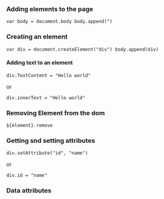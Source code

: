 ### Adding elements to the page 

`var body = document.body
body.append(")` <br>

### Creating an element 

`var div = document.createElement("div")
body.append(div)` 

#### Adding text to an element 

`div.TextContent = "Hello world"` <br>

or <br>

`div.innerText = "Hello world"` <br>

[comment]: <> (What is the difference between the two?)

### Removing Element from the dom 

`${element}.remove`

### Getting snd setting attributes 

`div.setAttribute("id", "name")` <br>

or <br>

`div.id = "name"`

### Data attributes